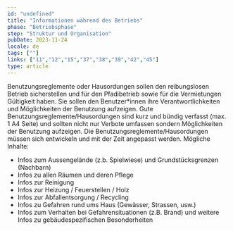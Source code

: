 ```yaml
---
id: "undefined"
title: "Informationen während des Betriebs"
phase: "Betriebsphase"
step: "Struktur und Organisation"
pubDate: 2023-11-24
locale: de
tags: [""]
links: ["11","12","15","37","38","39","42","45"]
type: article
---
```


Benutzungsreglemente oder Hausordungen sollen den reibungslosen Betrieb sicherstellen und für den Pfadibetrieb sowie für die Vermietungen Gültigkeit haben. Sie sollen den Benutzer*innen ihre Verantwortlichkeiten und Möglichkeiten der Benutzung aufzeigen. Gute Benutzungsreglemente/Hausordungen sind kurz und bündig verfasst (max. 1 A4 Seite) und sollten nicht nur Verbote umfassen sondern Möglichkeiten der Benutzung aufzeigen. Die Benutzungsreglemente/Hausordungen müssen sich entwickeln und mit der Zeit angepasst werden.
Mögliche Inhalte:
- Infos zum Aussengelände (z.b. Spielwiese) und Grundstücksgrenzen (Nachbarn)
- Infos zu allen Räumen und deren Pflege
- Infos zur Reinigung
- Infos zur Heizung / Feuerstellen / Holz
- Infos zur Abfallentsorgung / Recycling
- Infos zu Gefahren rund ums Haus (Gewässer, Strassen, usw.)
- Infos zum Verhalten bei Gefahrensituationen (z.B. Brand)
und weitere Infos zu gebäudespezifischen Besonderheiten
